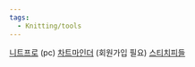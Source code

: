 ```yaml
---
tags:
  - Knitting/tools
---
```

[니트프로](https://www.microrevolt.org/knitPro/) (pc)
[차트마인더](https://www.chart-minder.com/) (회원가입 필요)
[스티치피들](https://www.stitchfiddle.com/en) 
